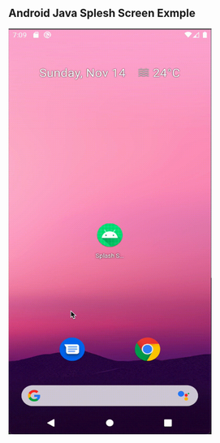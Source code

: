 ## Android Java Splesh Screen Exmple

<img src="/exampleImg/spleshScreen.gif" width="400" height="800">
